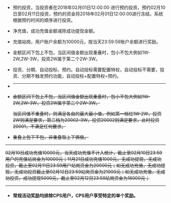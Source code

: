 * 预约投资，当投资者在2018年02月01日12:00:00 进行预约投资，预约02月10日至02月11日投资，预约的资金将2018年02月01日12:00:00进行冻结，系统根据预约时间的顺序进行投资。
* 净充值，成功充值金额减除成功提现金额。
* 充值站岗，用户账户余额为10000元，按当天23:59:59账户余额进行奖励。
* 金额区间下包上不包，当区间值金额出现重叠时，包小不包大例如1W-2W,2W-3W，投资2W属于第二个2W-3W。
* 投资、分期、自动投标、预约。自动投标需要配置特权，自动投标不需要，投资、分期不触发预约功能，自动投标+配置特权=预约。

* ---
* ~~金额区间下包上不包，当区间值金额出现重叠时，包小不包大例如1W-2W,2W-3W，投资2W属于第二个2W-3W。~~

  ~~当区间值不重叠时，则满足各自的最大最小值，例如第一档位1W-2W，投资2W则满足要求，第二档为20002-3W，投资20002则满足要求，此时投资20001，不满足任何要求。~~

* ~~重叠上包下不包，非重叠取上下俩极。~~

---

~~02月10日成功充值10000元，当天成功充值不计入统计，截止至02月10日23:59用户的充值站岗金为10000元；11月21日成功充值1000元，无成功提现，无成功投资，截止至02月11日23:59用户站岗资金为20000元；如无成功充值，无成功提现，无成功投资截止至02月12日23:59站岗资金为21000元；如无成功充值，无成功投资，成功提现5000元，截止至02月12日23:59站岗资金为16000元；~~

---

* #### 常规活动奖励均排除CPS用户，CPS用户享受特定的单个奖励。



